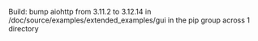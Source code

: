 Build: bump aiohttp from 3.11.2 to 3.12.14 in /doc/source/examples/extended_examples/gui in the pip group across 1 directory